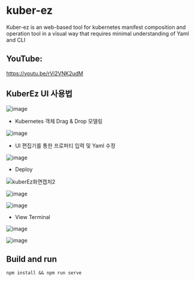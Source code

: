 # kuber-ez
Kuber-ez is an web-based tool for kubernetes manifest composition and operation tool in a visual way that requires minimal understanding of Yaml and CLI

## YouTube:
https://youtu.be/rVi2VNK2udM

## KuberEz UI 사용법
![image](https://user-images.githubusercontent.com/48265118/88506730-902d4d00-d015-11ea-9a76-9de8e4de73b8.png)

- Kubernetes 객체 Drag & Drop 모델링

![image](https://user-images.githubusercontent.com/48265118/88508769-8c4ff980-d01a-11ea-91f7-e9eab52c4376.png)

- UI 편집기를 통한 프로퍼티 입력 및 Yaml 수정

![image](https://user-images.githubusercontent.com/48265118/88508857-be615b80-d01a-11ea-9649-f5ddabd60445.png)

- Deploy

![kuberEz화면캡처2](https://user-images.githubusercontent.com/48265118/88508967-01233380-d01b-11ea-8ea9-4ae6908af7a4.png)

![image](https://user-images.githubusercontent.com/48265118/88509850-e9e54580-d01c-11ea-9167-6a82ad6da908.png)

![image](https://user-images.githubusercontent.com/48265118/88509906-fe294280-d01c-11ea-8640-0519e8ca44ca.png)

- View Terminal

![image](https://user-images.githubusercontent.com/48265118/88513320-0ab09980-d023-11ea-9818-d5056698b8a8.png)

![image](https://user-images.githubusercontent.com/48265118/88513384-24ea7780-d023-11ea-8425-1a8a90a04351.png)


## Build and run
`
npm install && npm run serve
`

